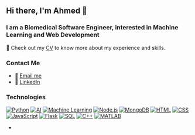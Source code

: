 ## Hi there, I'm Ahmed 👋

### I am a Biomedical Software Engineer, interested in Machine Learning and Web Development

📄 Check out my [CV](link-to-your-cv) to know more about my experience and skills.

### Contact Me
- 📧 [Email me](mailto:your-email@example.com)
- 🔗 [LinkedIn](https://www.linkedin.com/in/your-linkedin-profile)

### Technologies
[![Python](https://img.shields.io/badge/-Python-3776AB?logo=python&logoColor=white)](https://github.com/topics/python)
[![AI](https://img.shields.io/badge/-AI-000000?logo=ai&logoColor=white)](https://github.com/topics/artificial-intelligence)
[![Machine Learning](https://img.shields.io/badge/-Machine%20Learning-F7931E?logo=machine-learning&logoColor=white)](https://github.com/topics/machine-learning)
[![Node.js](https://img.shields.io/badge/-Node.js-339933?logo=node.js&logoColor=white)](https://github.com/topics/nodejs)
[![MongoDB](https://img.shields.io/badge/-MongoDB-47A248?logo=mongodb&logoColor=white)](https://github.com/topics/mongodb)
[![HTML](https://img.shields.io/badge/-HTML-E34F26?logo=html5&logoColor=white)](https://github.com/topics/html)
[![CSS](https://img.shields.io/badge/-CSS-1572B6?logo=css3&logoColor=white)](https://github.com/topics/css)
[![JavaScript](https://img.shields.io/badge/-JavaScript-F7DF1E?logo=javascript&logoColor=black)](https://github.com/topics/javascript)
[![Flask](https://img.shields.io/badge/-Flask-000000?logo=flask&logoColor=white)](https://github.com/topics/flask)
[![SQL](https://img.shields.io/badge/-SQL-003B57?logo=sqlite&logoColor=white)](https://github.com/topics/sql)
[![C++](https://img.shields.io/badge/-C++-00599C?logo=cplusplus&logoColor=white)](https://github.com/topics/c-plus-plus)
[![MATLAB](https://img.shields.io/badge/-MATLAB-EA0C2A?logo=matlab&logoColor=white)](https://github.com/topics/matlab)


- 
<!--
**AhmedOs99/AhmedOs99** is a ✨ _special_ ✨ repository because its `README.md` (this file) appears on your GitHub profile.

Here are some ideas to get you started:

- 🔭 I’m currently working on ...
- 🌱 I’m currently learning ...
- 👯 I’m looking to collaborate on ...
- 🤔 I’m looking for help with ...
- 💬 Ask me about ...
- 📫 How to reach me: ...
- 😄 Pronouns: ...
- ⚡ Fun fact: ...
-->
